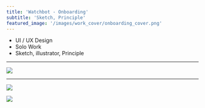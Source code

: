 ```yaml
---
title: 'Watchbot - Onboarding'
subtitle: 'Sketch, Principle'
featured_image: '/images/work_cover/onboarding_cover.png'
---
```


* UI / UX Design
* Solo Work
* Sketch, illustrator, Principle  

<hr>



<div class="wrap_gif">
  <div class="onboarding_gif">
    <img src="{{ site.baseurl }}/images/work/onboarding/onboarding_ui_1.gif">
    <br>
  </div>
</div>

---

![]({{site.baseurl}}/images/work/onboarding/onboarding_contents.png)

![]({{site.baseurl}}/images/work/onboarding/onboarding_contents_vertical.png)
